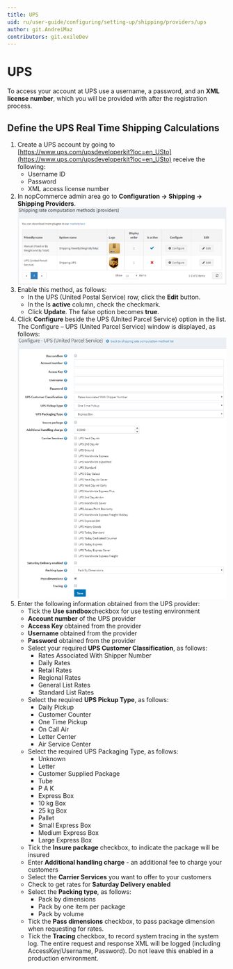 ```yaml
---
title: UPS
uid: ru/user-guide/configuring/setting-up/shipping/providers/ups
author: git.AndreiMaz
contributors: git.exileDev
---
```

# UPS

To access your account at UPS use a username, a password, and an **XML license number**, which you will be provided with after the registration process.

## Define the UPS Real Time Shipping Calculations

1. Create a UPS account by going to [https://www.ups.com/upsdeveloperkit?loc=en_USto](https://www.ups.com/upsdeveloperkit?loc=en_USto) receive the following:
    * Username ID
    * Password
    * XML access license number
1. In nopCommerce admin area go to **Configuration → Shipping → Shipping Providers**. ![Shipping rate methods](_static/ups/shipping-rate-methods.png)
1. Enable this method, as follows:
    * In the UPS (United Postal Service) row, click the **Edit** button.
    * In the Is **active** column, check the checkmark.
    * Click **Update**. The false option becomes **true**.
1. Click **Configure** beside the UPS (United Parcel Service) option in the list. The Configure – UPS (United Parcel Service) window is displayed, as follows: ![Configure page](_static/ups/ups-configure.png)
1. Enter the following information obtained from the UPS provider:
    * Tick the **Use sandbox**checkbox for use testing environment
    * **Account number** of the UPS provider
    * **Access Key** obtained from the provider
    * **Username** obtained from the provider
    * **Password** obtained from the provider
    * Select your required **UPS Customer Classification**, as follows:
        * Rates Associated With Shipper Number
        * Daily Rates
        * Retail Rates
        * Regional Rates
        * General List Rates
        * Standard List Rates
    * Select the required **UPS Pickup Type**, as follows:
        * Daily Pickup
        * Customer Counter
        * One Time Pickup
        * On Call Air
        * Letter Center
        * Air Service Center
    * Select the required UPS Packaging Type, as follows:
        * Unknown
        * Letter
        * Customer Supplied Package
        * Tube
        * P A K
        * Express Box
        * 10 kg Box
        * 25 kg Box
        * Pallet
        * Small Express Box
        * Medium Express Box
        * Large Express Box
    * Tick the **Insure package** checkbox, to indicate the package will be insured
    * Enter **Additional handling charge** -  an additional fee to charge your customers
    * Select the **Carrier Services** you want to offer to your customers
    * Check to get rates for **Saturday Delivery enabled**
    * Select the **Packing type**, as follows:
        * Pack by dimensions
        * Pack by one item per package
        * Pack by volume
    * Tick the **Pass dimensions** checkbox, to pass package dimension when requesting for rates.
    * Tick the **Tracing** checkbox, to record system tracing in the system log. The entire request and response XML will be logged (including AccessKey/Username, Password). Do not leave this enabled in a production environment.
